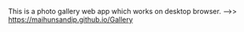 This is a photo gallery web app which works on desktop browser.
-->> https://maihunsandip.github.io/Gallery
